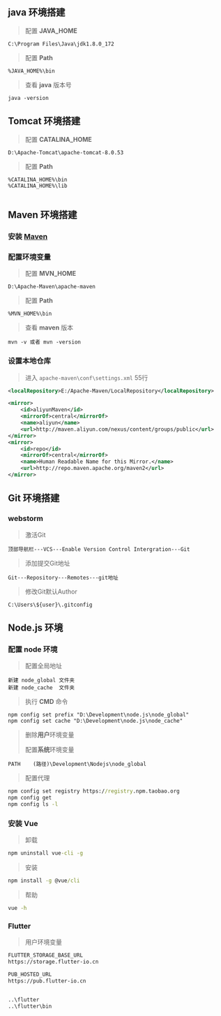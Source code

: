 ## java 环境搭建

> 配置 **JAVA_HOME**

```
C:\Program Files\Java\jdk1.8.0_172
```

> 配置 **Path**

```
%JAVA_HOME%\bin
```

> 查看 **java** 版本号

```
java -version
```



## Tomcat 环境搭建

> 配置 **CATALINA_HOME**

```
D:\Apache-Tomcat\apache-tomcat-8.0.53
```

> 配置 **Path**

```
%CATALINA_HOME%\bin
%CATALINA_HOME%\lib
```

> 

```

```





## Maven 环境搭建

### 安装 [Maven](https://maven.apache.org/download.cgi)

### 配置环境变量

>   配置 **MVN_HOME**

```
D:\Apache-Maven\apache-maven
```

>   配置 **Path**

```
%MVN_HOME%\bin
```

>   查看 **maven** 版本

```
mvn -v 或者 mvn -version
```



### 设置本地仓库

>   进入 `apache-maven\conf\settings.xml` 55行

```xml
<localRepository>E:/Apache-Maven/LocalRepository</localRepository>
```

```xml
<mirror>
    <id>aliyunMaven</id>
    <mirrorOf>central</mirrorOf>
    <name>aliyun</name>
    <url>http://maven.aliyun.com/nexus/content/groups/public</url>
</mirror>
<mirror>
    <id>repo</id>
    <mirrorOf>central</mirrorOf>
    <name>Human Readable Name for this Mirror.</name>
    <url>http://repo.maven.apache.org/maven2</url>
</mirror>
```



## Git 环境搭建

### webstorm

> 激活Git

```
顶部导航栏---VCS---Enable Version Control Intergration---Git
```

> 添加提交Git地址

```
Git---Repository---Remotes---git地址
```

> 修改Git默认Author

```
C:\Users\${user}\.gitconfig
```



## Node.js 环境

### 配置 node 环境

>  配置全局地址

```
新建 node_global 文件夹
新建 node_cache  文件夹
```

>  执行 **CMD** 命令

```
npm config set prefix "D:\Development\node.js\node_global"
npm config set cache "D:\Development\node.js\node_cache"
```

> 删除**用户**环境变量
>
> 配置**系统**环境变量

```
PATH	(路径)\Development\Nodejs\node_global
```

> 配置代理

```cmd
npm config set registry https://registry.npm.taobao.org
npm config get
npm config ls -l
```

### 安装 Vue

> 卸载

```cmd
npm uninstall vue-cli -g
```

> 安装

```cmd
npm install -g @vue/cli
```

> 帮助

```cmd
vue -h
```

### Flutter

> 用户环境变量

```cmd
FLUTTER_STORAGE_BASE_URL
https://storage.flutter-io.cn

PUB_HOSTED_URL
https://pub.flutter-io.cn


..\flutter
..\flutter\bin
```

